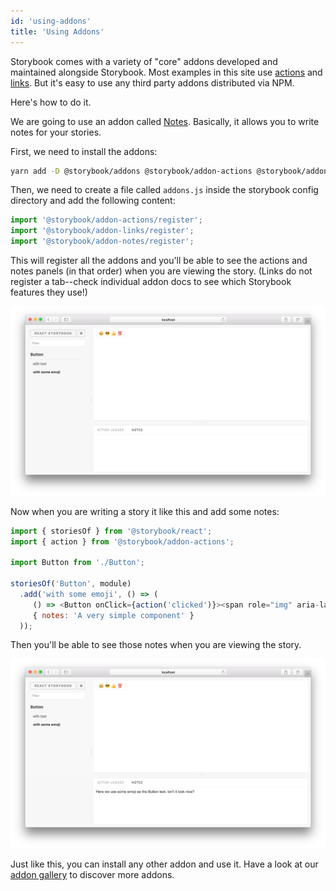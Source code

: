 ```yaml
---
id: 'using-addons'
title: 'Using Addons'
---
```


Storybook comes with a variety of "core" addons developed and maintained alongside Storybook. Most examples in this site use [actions](https://github.com/storybooks/storybook/tree/master/addons/actions) and [links](https://github.com/storybooks/storybook/tree/master/addons/links). But it's easy to use any third party addons distributed via NPM.

Here's how to do it.

We are going to use an addon called [Notes](https://github.com/storybooks/storybook/tree/master/addons/notes). Basically, it allows you to write notes for your stories.

First, we need to install the addons:

```sh
yarn add -D @storybook/addons @storybook/addon-actions @storybook/addon-links @storybook/addon-notes
```

Then, we need to create a file called `addons.js` inside the storybook config directory and add the following content:

```js
import '@storybook/addon-actions/register';
import '@storybook/addon-links/register';
import '@storybook/addon-notes/register';
```

This will register all the addons and you'll be able to see the actions and notes panels (in that order) when you are viewing the story. (Links do not register a tab--check individual addon docs to see which Storybook features they use!)

![Stories without notes](../static/stories-without-notes.png)

Now when you are writing a story it like this and add some notes:

```js
import { storiesOf } from '@storybook/react';
import { action } from '@storybook/addon-actions';

import Button from './Button';

storiesOf('Button', module)
  .add('with some emoji', () => (
     () => <Button onClick={action('clicked')}><span role="img" aria-label="so cool">😀 😎 👍 💯</span></Button>),
     { notes: 'A very simple component' }
  ));
```

Then you'll be able to see those notes when you are viewing the story.

![Stories with notes](../static/stories-with-notes.png)

Just like this, you can install any other addon and use it. Have a look at our [addon gallery](/addons/addon-gallery) to discover more addons.
